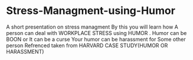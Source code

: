 # Stress-Managment-using-Humor
A short presentation on stress managment 
By this you will learn how A person can deal with WORKPLACE STRESS using HUMOR . 
Humor can be BOON or It can be a curse 
Your humor can be harassment for Some other person
Refrenced taken from HARVARD CASE STUDY(HUMOR OR HARASSMENT)
